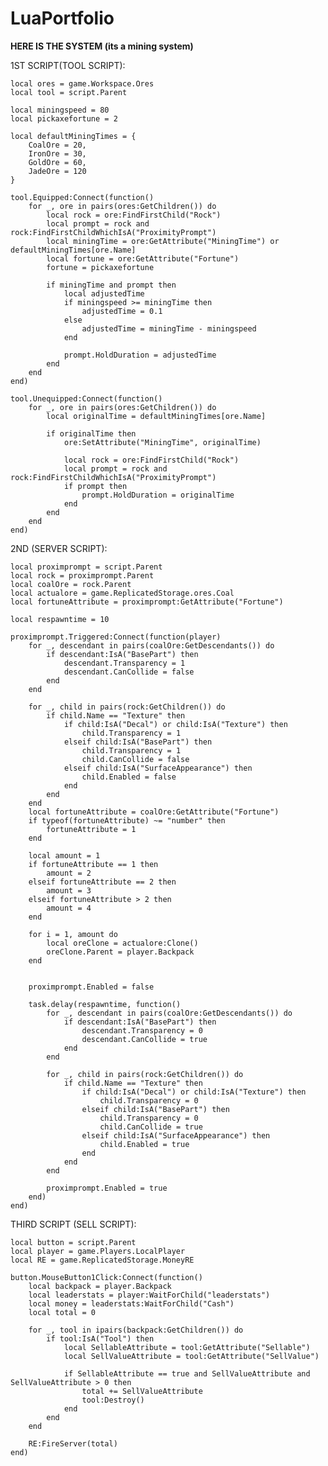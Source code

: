 # LuaPortfolio

**HERE IS THE SYSTEM (its a mining system)**

1ST SCRIPT(TOOL SCRIPT):

	local ores = game.Workspace.Ores
	local tool = script.Parent
	
	local miningspeed = 80
	local pickaxefortune = 2
	
	local defaultMiningTimes = {
		CoalOre = 20,
		IronOre = 30,
		GoldOre = 60,
		JadeOre = 120
	}
	
	tool.Equipped:Connect(function()
		for _, ore in pairs(ores:GetChildren()) do
			local rock = ore:FindFirstChild("Rock")
			local prompt = rock and rock:FindFirstChildWhichIsA("ProximityPrompt")
			local miningTime = ore:GetAttribute("MiningTime") or defaultMiningTimes[ore.Name]
			local fortune = ore:GetAttribute("Fortune")
			fortune = pickaxefortune
	
			if miningTime and prompt then
				local adjustedTime
				if miningspeed >= miningTime then
					adjustedTime = 0.1
				else
					adjustedTime = miningTime - miningspeed
				end
	
				prompt.HoldDuration = adjustedTime
			end
		end
	end)
	
	tool.Unequipped:Connect(function()
		for _, ore in pairs(ores:GetChildren()) do
			local originalTime = defaultMiningTimes[ore.Name]
	
			if originalTime then
				ore:SetAttribute("MiningTime", originalTime)
	
				local rock = ore:FindFirstChild("Rock")
				local prompt = rock and rock:FindFirstChildWhichIsA("ProximityPrompt")
				if prompt then
					prompt.HoldDuration = originalTime
				end
			end
		end
	end)

2ND (SERVER SCRIPT):

	local proximprompt = script.Parent
	local rock = proximprompt.Parent
	local coalOre = rock.Parent
	local actualore = game.ReplicatedStorage.ores.Coal
	local fortuneAttribute = proximprompt:GetAttribute("Fortune")
	
	local respawntime = 10
	
	proximprompt.Triggered:Connect(function(player)
		for _, descendant in pairs(coalOre:GetDescendants()) do
			if descendant:IsA("BasePart") then
				descendant.Transparency = 1
				descendant.CanCollide = false
			end
		end
	
		for _, child in pairs(rock:GetChildren()) do
			if child.Name == "Texture" then
				if child:IsA("Decal") or child:IsA("Texture") then
					child.Transparency = 1
				elseif child:IsA("BasePart") then
					child.Transparency = 1
					child.CanCollide = false
				elseif child:IsA("SurfaceAppearance") then
					child.Enabled = false
				end
			end
		end
		local fortuneAttribute = coalOre:GetAttribute("Fortune")
		if typeof(fortuneAttribute) ~= "number" then
			fortuneAttribute = 1
		end
	
		local amount = 1 
		if fortuneAttribute == 1 then
			amount = 2
		elseif fortuneAttribute == 2 then
			amount = 3
		elseif fortuneAttribute > 2 then
			amount = 4
		end
	
		for i = 1, amount do
			local oreClone = actualore:Clone()
			oreClone.Parent = player.Backpack
		end
	
	
		proximprompt.Enabled = false
	
		task.delay(respawntime, function()
			for _, descendant in pairs(coalOre:GetDescendants()) do
				if descendant:IsA("BasePart") then
					descendant.Transparency = 0
					descendant.CanCollide = true
				end
			end
	
			for _, child in pairs(rock:GetChildren()) do
				if child.Name == "Texture" then
					if child:IsA("Decal") or child:IsA("Texture") then
						child.Transparency = 0
					elseif child:IsA("BasePart") then
						child.Transparency = 0
						child.CanCollide = true
					elseif child:IsA("SurfaceAppearance") then
						child.Enabled = true
					end
				end
			end
	
			proximprompt.Enabled = true
		end)
	end)

THIRD SCRIPT (SELL SCRIPT):

	local button = script.Parent
	local player = game.Players.LocalPlayer
	local RE = game.ReplicatedStorage.MoneyRE
	
	button.MouseButton1Click:Connect(function()
		local backpack = player.Backpack
		local leaderstats = player:WaitForChild("leaderstats")
		local money = leaderstats:WaitForChild("Cash")
		local total = 0
	
		for _, tool in ipairs(backpack:GetChildren()) do
			if tool:IsA("Tool") then
				local SellableAttribute = tool:GetAttribute("Sellable")
				local SellValueAttribute = tool:GetAttribute("SellValue")
	
				if SellableAttribute == true and SellValueAttribute and SellValueAttribute > 0 then
					total += SellValueAttribute
					tool:Destroy()
				end
			end
		end
	
		RE:FireServer(total)
	end)




